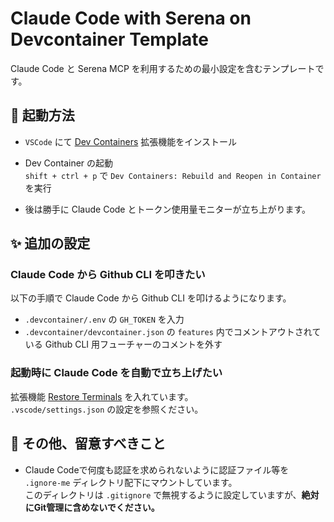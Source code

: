 # Claude Code with Serena on Devcontainer Template

Claude Code と Serena MCP を利用するための最小設定を含むテンプレートです。

## 🚀 起動方法

- `VSCode` にて [Dev Containers](https://marketplace.visualstudio.com/items?itemName=ms-vscode-remote.remote-containers) 拡張機能をインストール

- Dev Container の起動  
`shift + ctrl + p` で `Dev Containers: Rebuild and Reopen in Container` を実行

- 後は勝手に Claude Code とトークン使用量モニターが立ち上がります。  

## ✨ 追加の設定

### Claude Code から Github CLI を叩きたい

以下の手順で Claude Code から Github CLI を叩けるようになります。

- `.devcontainer/.env` の `GH_TOKEN` を入力
- `.devcontainer/devcontainer.json` の `features` 内でコメントアウトされている Github CLI 用フューチャーのコメントを外す

### 起動時に Claude Code を自動で立ち上げたい

拡張機能 [Restore Terminals](https://marketplace.visualstudio.com/items?itemName=EthanSK.restore-terminals) を入れています。  
`.vscode/settings.json` の設定を参照ください。

## 🚨 その他、留意すべきこと

- Claude Codeで何度も認証を求められないように認証ファイル等を `.ignore-me` ディレクトリ配下にマウントしています。  
このディレクトリは `.gitignore` で無視するように設定していますが、**絶対にGit管理に含めないでください。**
